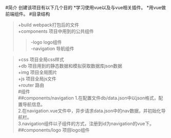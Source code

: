 #简介
创建该项目有以下几个目的
*学习使用vue以及与vue相关插件。
*用vue做前端组件。
#目录结构
> +build	webpack打包后的文件  
> +components	项目中用到的公共组件  
>> -logo	logo组件  
>> -navigation	导航组件  

> +css	项目全局css样式  
> +db	项目用到的静态数据和模拟获取数据库json数据  
> +img	项目全局图片  
> +js	项目全局js文件  
> +router	路由  
#组件  
##components/navigation
1.在配置文件db/data.json中以json格式，配置导航信息。  
2.在navigation.vue文件中，异步请求data.json中的nav数据，并初始化导航栏。  
3.navigation组件以子组件的方式，注册到id为navigation的vue下。
##components/logo
项目logo组件